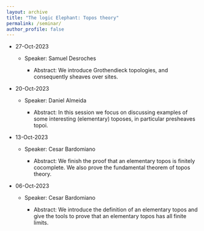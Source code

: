 ```yaml
---
layout: archive
title: "The logic Elephant: Topos theory"
permalink: /seminar/
author_profile: false
---
```


- 27-Oct-2023

    + Speaker: Samuel Desroches

        * Abstract: We introduce Grothendieck topologies, and consequently sheaves over sites.

- 20-Oct-2023

    + Speaker: Daniel Almeida

        * Abstract: In this session we focus on discussing examples of some interesting (elementary) toposes, in particular presheaves topoi.

- 13-Oct-2023

    + Speaker: Cesar Bardomiano

        * Abstract: We finish the proof that an elementary topos is finitely cocomplete. We also prove the fundamental
            theorem of topos theory.

- 06-Oct-2023

    + Speaker: Cesar Bardomiano

        * Abstract: We introduce the definition of an elementary topos and give the tools to prove that an elementary
            topos has all finite limits.